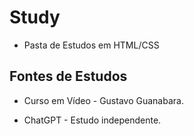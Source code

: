 # Study

- Pasta de Estudos em HTML/CSS

## Fontes de Estudos

- Curso em Vídeo - Gustavo Guanabara.

- ChatGPT - Estudo independente.
